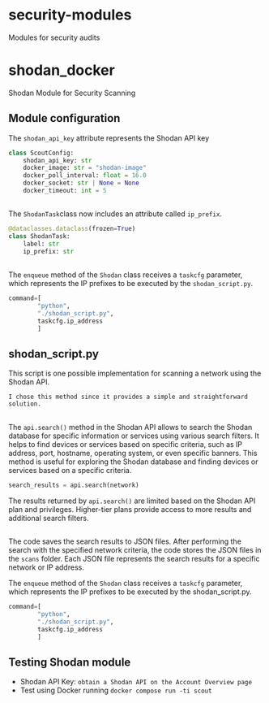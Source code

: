 # security-modules
Modules for security audits
# shodan_docker

Shodan Module for Security Scanning

## Module configuration

The `shodan_api_key` attribute represents the Shodan API key

```python
class ScoutConfig:
    shodan_api_key: str
    docker_image: str = "shodan-image"
    docker_poll_interval: float = 16.0
    docker_socket: str | None = None
    docker_timeout: int = 5
```

##

The `ShodanTask`class now includes an attribute called `ip_prefix`.

```python
@dataclasses.dataclass(frozen=True)
class ShodanTask:
    label: str
    ip_prefix: str
```

## 

The `enqueue` method of the `Shodan` class receives a `taskcfg` parameter, which represents the IP prefixes to be executed by the `shodan_script.py`.

```python
command=[
        "python",
        "./shodan_script.py",
        taskcfg.ip_address
        ]
```

## shodan_script.py

This script is one possible implementation for scanning a network using the Shodan API.
```plaintext
I chose this method since it provides a simple and straightforward solution.
```

##


The `api.search()` method in the Shodan API allows to search the Shodan database for specific information or services using various search filters. It helps to find devices or services based on specific criteria, such as IP address, port, hostname, operating system, or even specific banners. This method is useful for exploring the Shodan database and finding devices or services based on a specific criteria.

```python
search_results = api.search(network)
```

The results returned by `api.search()` are limited based on the Shodan API plan and privileges. Higher-tier plans provide access to more results and additional search filters.

##

The code saves the search results to JSON files. After performing the search with the specified network criteria, the code stores the JSON files in the `scans` folder. Each JSON file represents the search results for a specific network or IP address.

The `enqueue` method of the `Shodan` class receives a `taskcfg` parameter, which represents the IP prefixes to be executed by the shodan_script.py.

```python
command=[
        "python",
        "./shodan_script.py",
        taskcfg.ip_address
        ]
```

## Testing Shodan module

* Shodan API Key: `obtain a Shodan API on the Account Overview page`
* Test using Docker running `docker compose run -ti scout`

